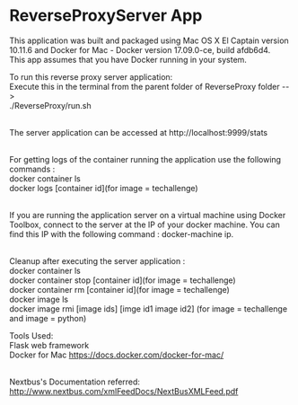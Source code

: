 # ReverseProxyServer App

This application was built and packaged using Mac OS X El Captain version 10.11.6 and Docker for Mac - Docker version 17.09.0-ce, build afdb6d4.<br />
This app assumes that you have Docker running in your system.

To run this reverse proxy server application: <br />
Execute this in the terminal from the parent folder of ReverseProxy folder --> <br />./ReverseProxy/run.sh<br /> <br />

The server application can be accessed at http://localhost:9999/stats <br /> <br />

For getting logs of the container running the application use the following commands : <br />
docker container ls <br />
docker logs [container id](for image = techallenge) <br /> <br />


If you are running the application server on a virtual machine using Docker Toolbox, connect to the server at the IP of your docker machine. You can find this IP with the following command : docker-machine ip.<br /> <br />

Cleanup after executing the server application : <br />
docker container ls <br />
docker container stop [container id](for image = techallenge)<br />
docker container rm [container id](for image = techallenge) <br />
docker image ls <br />
docker image rmi [image ids] [imge id1 image id2] (for image = techallenge and image = python) <br />

Tools Used: <br />
Flask web framework <br />
Docker for Mac https://docs.docker.com/docker-for-mac/ <br /> <br />

Nextbus's Documentation referred: <br />
http://www.nextbus.com/xmlFeedDocs/NextBusXMLFeed.pdf

